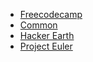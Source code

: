 * [Freecodecamp](freecodecamp-README.md)
* [Common](common-README.md)
* [Hacker Earth](hackerearth-README.md)
* [Project Euler](project-euler-README.md)